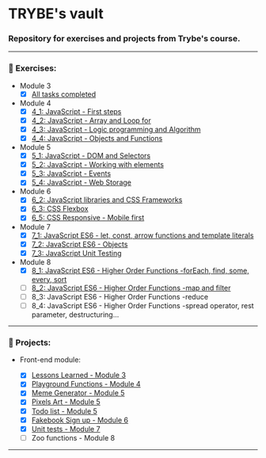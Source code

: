 # TRYBE's vault

### Repository for exercises and projects from Trybe's course.

----

### :book: Exercises:
  * Module 3
    - [x] [All tasks completed](https://github.com/phelipe-ohlsen/TRYBE/tree/master/exercises/3_X "Module 3 folder")

  * Module 4
    - [x] [4_1: JavaScript - First steps](https://github.com/phelipe-ohlsen/TRYBE/tree/master/exercises/4_1 "Go to 4_1 folder")
    - [x] [4_2: JavaScript - Array and Loop for](https://github.com/phelipe-ohlsen/TRYBE/tree/master/exercises/4_2 "Go to 4_2 folder")
    - [x] [4_3: JavaScript - Logic programming and Algorithm](https://github.com/phelipe-ohlsen/TRYBE/tree/master/exercises/4_3 "Go to 4_3 folder")
    - [x] [4_4: JavaScript - Objects and Functions](https://github.com/phelipe-ohlsen/TRYBE/tree/master/exercises/4_4 "Go to 4_4 folder")

 * Module 5
      - [x] [5_1: JavaScript - DOM and Selectors](https://github.com/phelipe-ohlsen/TRYBE/tree/master/exercises/5_1 "Go to 5_1 folder")
      - [x] [5_2: JavaScript - Working with elements](https://github.com/phelipe-ohlsen/TRYBE/tree/master/exercises/5_2 "Go to 5_2 folder")
      - [x] [5_3: JavaScript - Events](https://github.com/phelipe-ohlsen/TRYBE/tree/master/exercises/5_3 "Go to 5_3 folder")
      - [x] [5_4: JavaScript - Web Storage](https://github.com/phelipe-ohlsen/TRYBE/tree/master/exercises/5_4 "Go to 5_4 folder")
    
* Module 6
    - [x] [6_2: JavaScript libraries and CSS Frameworks](https://github.com/phelipe-ohlsen/TRYBE/tree/master/exercises/6_2 "Go to 6_2 folder")
    - [x] [6_3: CSS Flexbox](https://github.com/phelipe-ohlsen/TRYBE/tree/master/exercises/6_3 "Go to 6_3 folder")
    - [x] [6_5: CSS Responsive - Mobile first](https://github.com/phelipe-ohlsen/TRYBE/tree/master/exercises/6_5 "Go to 6_5 folder")
 
* Module 7
    - [x] [7_1: JavaScript ES6 - let, const, arrow functions and template literals](https://github.com/phelipe-ohlsen/TRYBE/tree/master/exercises/7_1 "Go to 7_1 folder")
    - [x] [7_2: JavaScript ES6 - Objects](https://github.com/phelipe-ohlsen/TRYBE/tree/master/exercises/7_2 "Go to 7_2 folder")
    - [x] [7_3: JavaScript Unit Testing](https://github.com/phelipe-ohlsen/TRYBE/tree/master/exercises/7_3 "Go to 7_3 folder")

* Module 8
    - [x] [8_1: JavaScript ES6 - Higher Order Functions -forEach, find, some, every, sort](https://github.com/phelipe-ohlsen/TRYBE/tree/master/exercises/8_1 "Go to 8_1 folder")
    - [ ] [8_2: JavaScript ES6 - Higher Order Functions -map and filter](https://github.com/phelipe-ohlsen/TRYBE/tree/master/exercises/8_2 "Go to 8_2 folder")
    - [ ] 8_3: JavaScript ES6 - Higher Order Functions -reduce
    - [ ] 8_4: JavaScript ES6 - Higher Order Functions -spread operator, rest parameter, destructuring...
 ----
 ### :wrench: Projects:
  * Front-end module:
  
    - [x] [Lessons Learned - Module 3](https://github.com/phelipe-ohlsen/TRYBE/tree/master/projects/sd-06-project-lessons-learned "Lessons Learned folder")
    - [x] [Playground Functions - Module 4](https://github.com/phelipe-ohlsen/TRYBE/tree/master/projects/sd-06-project-playground-functions "Playground Functions folder")
    - [x] [Meme Generator - Module 5](https://github.com/phelipe-ohlsen/TRYBE/tree/master/projects/sd-06-project-meme-generator "Meme Generator folder")
    - [x] [Pixels Art - Module 5](https://github.com/phelipe-ohlsen/TRYBE/tree/master/projects/sd-06-project-pixels-art "Pixels Art folder")
    - [x] [Todo list - Module 5](https://github.com/phelipe-ohlsen/TRYBE/tree/master/projects/sd-06-project-todo-list "To-do List folder")
    - [x] [Fakebook Sign up - Module 6](https://github.com/phelipe-ohlsen/TRYBE/tree/master/projects/sd-06-project-facebook-signup "Fakebook Sign-up folder")
    - [x] [Unit tests - Module 7](https://github.com/phelipe-ohlsen/TRYBE/tree/master/projects/sd-06-project-js-unit-tests "Unit tests folder")
    - [ ] Zoo functions - Module 8
    
----

